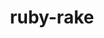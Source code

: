 ---
title: "ruby-rake"
layout: cache
categories: [package, develop-2025-03-23]
meta: {"compilers": ["gcc@=7.5.0"], "num_specs": 1, "num_specs_by_stack": {"build_systems": 1, "root": 1}, "oss": ["ubuntu18.04"], "platforms": ["linux"], "stacks": ["build_systems", "root"], "targets": ["x86_64_v3"], "versions": ["13.0.6"]}
spec_details: [{"compiler": "gcc@=7.5.0", "hash": "vlvejmjyuyspnd4fuujqkpbvnbe2wgyb", "os": "ubuntu18.04", "platform": "linux", "size": "-", "stacks": ["build_systems", "root"], "target": "x86_64_v3", "variants": ["build_system=ruby"], "versions": ["13.0.6"]}]
---